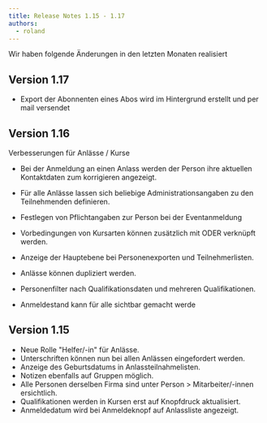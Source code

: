```yaml
---
title: Release Notes 1.15 - 1.17
authors:
  - roland
---
```



Wir haben folgende Änderungen in den letzten Monaten realisiert

## Version 1.17

* Export der Abonnenten eines Abos wird im Hintergrund erstellt und per mail versendet

## Version 1.16

Verbesserungen für Anlässe / Kurse

* Bei der Anmeldung an einen Anlass werden der Person ihre aktuellen Kontaktdaten zum korrigieren angezeigt.

* Für alle Anlässe lassen sich beliebige Administrationsangaben zu den Teilnehmenden definieren.
* Festlegen von Pflichtangaben zur Person bei der Eventanmeldung

* Vorbedingungen von Kursarten können zusätzlich mit ODER verknüpft werden.

* Anzeige der Hauptebene bei Personenexporten und Teilnehmerlisten.
* Anlässe können dupliziert werden.
* Personenfilter nach Qualifikationsdaten und mehreren Qualifikationen.
* Anmeldestand kann für alle sichtbar gemacht werde

## Version 1.15

* Neue Rolle "Helfer/-in" für Anlässe.
* Unterschriften können nun bei allen Anlässen eingefordert werden.
* Anzeige des Geburtsdatums in Anlassteilnahmelisten.
* Notizen ebenfalls auf Gruppen möglich.
* Alle Personen derselben Firma sind unter Person &gt; Mitarbeiter/-innen ersichtlich.
* Qualifikationen werden in Kursen erst auf Knopfdruck aktualisiert.
* Anmeldedatum wird bei Anmeldeknopf auf Anlassliste angezeigt.